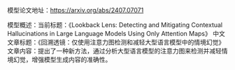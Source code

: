 模型论文地址：https://arxiv.org/abs/2407.07071

模型概述：当前标题：《Lookback Lens: Detecting and Mitigating Contextual Hallucinations in Large Language Models Using Only Attention Maps》
中文文章标题：《回溯透镜：仅使用注意力图检测和减轻大型语言模型中的情境幻觉》
文章内容：提出了一种新方法，通过分析大型语言模型的注意力图来检测并减轻情境幻觉，增强模型生成内容的准确性。
